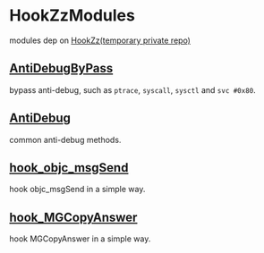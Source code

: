 # HookZzModules

modules dep on [HookZz(temporary private repo)](https://github.com/jmpews/HookZz)

## [AntiDebugByPass](./AntiDebugBypass)

bypass anti-debug, such as `ptrace`, `syscall`, `sysctl` and `svc #0x80`.

## [AntiDebug](./AntiDebug)

common anti-debug methods.

## [hook_objc_msgSend](./hook_objc_msgSend)

hook objc_msgSend in a simple way.

## [hook_MGCopyAnswer](./hook_MGCopyAnswer)

hook MGCopyAnswer in a simple way.